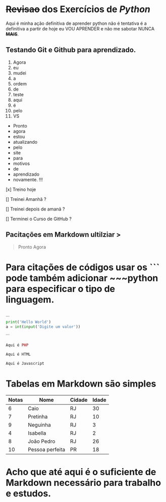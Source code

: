 # ~~Revisao~~ dos **Exercícios** de _Python_
Aqui é minha ação definitiva de aprender python não é tentativa é a definitiva a partir de hoje eu VOU APRENDER e não me sabotar NUNCA **~~MAIS~~**.

## Testando Git e Github para aprendizado.

1. Agora
1. eu
1. mudei
1. a
1. ordem
1. de
1. teste
1. aqui
1. é
1. pelo
1. VS

* Pronto
* agora
* estou
* atualizando
* pelo
* site
* para
* motivos
* de
* aprendizado
* novamente. !!!

[x] Treino hoje

[] Treinei Amanhã ?

[] Treinei depois de amanã ?

[] Terminei o Curso de GitHub ?


## Pacitações em Markdown ultilziar >

>Pronto
>Agora

# Para citações de códigos usar os ˋˋˋ pode também adicionar ~~~python para especificar o tipo de linguagem.

~~~Python

ˋˋˋ
print('Hello World')
a = int(input('Digite um valor'))

ˋˋˋ
~~~

~~~PHP
Aqui é PHP
~~~

~~~html
Aqui é HTML
~~~

~~~javascript
Aqui é Javascript
~~~


# Tabelas em Markdown são simples

Notas | Nome | Cidade | Idade
---|---|---|---|
6 | Caio | RJ | 30
7 | Pretinha | RJ | 10
9 | Neguinha | RJ | 3
4 | Isabella | RJ | 2
8 | João Pedro | RJ | 26
10| Pessoa perfeita | PR | 18

# Acho que até aqui é o suficiente de Markdown necessário para trabalho e estudos.